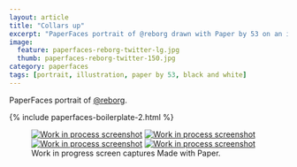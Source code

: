 ```yaml
---
layout: article
title: "Collars up"
excerpt: "PaperFaces portrait of @reborg drawn with Paper by 53 on an iPad."
image: 
  feature: paperfaces-reborg-twitter-lg.jpg
  thumb: paperfaces-reborg-twitter-150.jpg
category: paperfaces
tags: [portrait, illustration, paper by 53, black and white]
---
```


PaperFaces portrait of [@reborg](http://twitter.com/reborg).

{% include paperfaces-boilerplate-2.html %}

<figure class="third">
	<a href="{{ site.url }}/images/paperfaces-reborg-process-1-lg.jpg"><img src="{{ site.url }}/images/paperfaces-reborg-process-1-600.jpg" alt="Work in process screenshot"></a>
	<a href="{{ site.url }}/images/paperfaces-reborg-process-2-lg.jpg"><img src="{{ site.url }}/images/paperfaces-reborg-process-2-600.jpg" alt="Work in process screenshot"></a>
	<a href="{{ site.url }}/images/paperfaces-reborg-process-3-lg.jpg"><img src="{{ site.url }}/images/paperfaces-reborg-process-3-600.jpg" alt="Work in process screenshot"></a>
	<a href="{{ site.url }}/images/paperfaces-reborg-process-4-lg.jpg"><img src="{{ site.url }}/images/paperfaces-reborg-process-4-600.jpg" alt="Work in process screenshot"></a>
	<figcaption>Work in progress screen captures Made with Paper.</figcaption>
</figure>